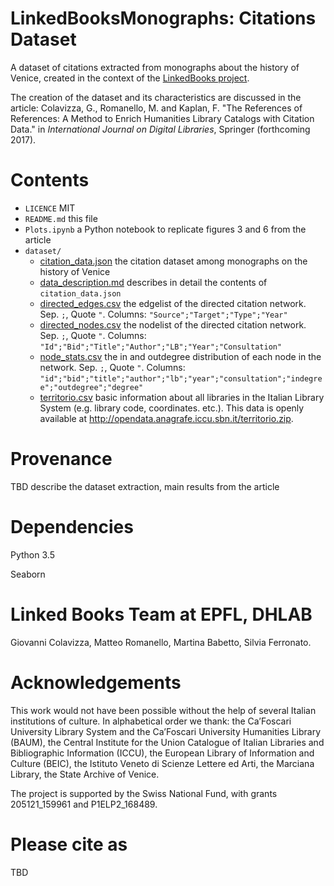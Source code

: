 # LinkedBooksMonographs: Citations Dataset

A dataset of citations extracted from monographs about the history of Venice, created in the context of the [LinkedBooks project](http://dhlab.epfl.ch/page-127959-en.html). 

The creation of the dataset and its characteristics are discussed in the article: Colavizza, G., Romanello, M. and Kaplan, F. "The References of References: A Method to Enrich Humanities Library Catalogs with Citation Data." in *International Journal on Digital Libraries*, Springer (forthcoming 2017).

# Contents
* `LICENCE` MIT
* `README.md` this file
* `Plots.ipynb` a Python notebook to replicate figures 3 and 6 from the article
* `dataset/`
    * [citation_data.json](dataset/citation_data.json) the citation dataset among monographs on the history of Venice
    * [data_description.md](dataset/data_description.md) describes in detail the contents of `citation_data.json`
    * [directed_edges.csv](dataset/directed_edges.csv) the edgelist of the directed citation network. Sep. `;`, Quote `"`. Columns: `"Source";"Target";"Type";"Year"`
    * [directed_nodes.csv](dataset/directed_nodes.csv) the nodelist of the directed citation network. Sep. `;`, Quote `"`. Columns: `"Id";"Bid";"Title";"Author";"LB";"Year";"Consultation"`
    * [node_stats.csv](dataset/node_stats.csv) the in and outdegree distribution of each node in the network. Sep. `;`, Quote `"`. Columns: `"id";"bid";"title";"author";"lb";"year";"consultation";"indegree";"outdegree";"degree"`
    * [territorio.csv](dataset/territorio.csv) basic information about all libraries in the Italian Library System (e.g. library code, coordinates. etc.). This data is openly available at <http://opendata.anagrafe.iccu.sbn.it/territorio.zip>.

# Provenance
TBD describe the dataset extraction, main results from the article

# Dependencies
Python 3.5

Seaborn

# Linked Books Team at EPFL, DHLAB
Giovanni Colavizza, Matteo Romanello, Martina Babetto, Silvia Ferronato.

# Acknowledgements
This work would not have been possible without the help of several Italian institutions of culture. 
In alphabetical order we thank: the Ca’Foscari University Library System and the Ca’Foscari University Humanities Library (BAUM), the Central Institute for the Union Catalogue of Italian Libraries and Bibliographic Information (ICCU), the European Library of Information and Culture (BEIC), the Istituto Veneto di Scienze Lettere ed Arti, the Marciana Library, the State Archive of Venice.

The project is supported by the Swiss National Fund, with grants 205121_159961 and P1ELP2_168489.

# Please cite as
TBD
